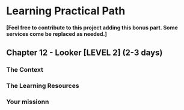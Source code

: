 # Learning Practical Path 

**[Feel free to contribute to this project adding this bonus part. Some services come be replaced as needed.]**

## Chapter 12 - Looker [LEVEL 2] (2-3 days)
### The Context
### The Learning Resources
### Your missionn
